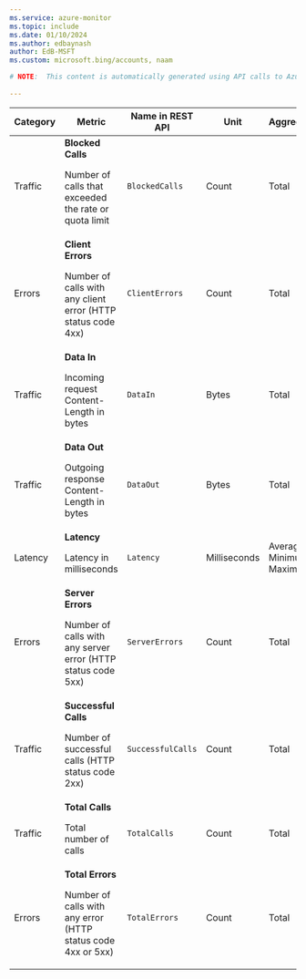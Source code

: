 ```yaml
---
ms.service: azure-monitor
ms.topic: include
ms.date: 01/10/2024
ms.author: edbaynash
author: EdB-MSFT
ms.custom: microsoft.bing/accounts, naam

# NOTE:  This content is automatically generated using API calls to Azure. Any edits made on these files will be overwritten in the next run of the script. 
 
---
```


  
  
|Category|Metric|Name in REST API|Unit|Aggregation|Dimensions|Time Grains|DS Export|
|---|---|---|---|---|---|---|---|
|Traffic|**Blocked Calls**<p><p>Number of calls that exceeded the rate or quota limit |`BlockedCalls` |Count |Total |`ApiName`, `ServingRegion`, `StatusCode`|PT1M |Yes|
|Errors|**Client Errors**<p><p>Number of calls with any client error (HTTP status code 4xx) |`ClientErrors` |Count |Total |`ApiName`, `ServingRegion`, `StatusCode`|PT1M |Yes|
|Traffic|**Data In**<p><p>Incoming request Content-Length in bytes |`DataIn` |Bytes |Total |`ApiName`, `ServingRegion`, `StatusCode`|PT1M |Yes|
|Traffic|**Data Out**<p><p>Outgoing response Content-Length in bytes |`DataOut` |Bytes |Total |`ApiName`, `ServingRegion`, `StatusCode`|PT1M |Yes|
|Latency|**Latency**<p><p>Latency in milliseconds |`Latency` |Milliseconds |Average, Minimum, Maximum |`ApiName`, `ServingRegion`, `StatusCode`|PT1M |Yes|
|Errors|**Server Errors**<p><p>Number of calls with any server error (HTTP status code 5xx) |`ServerErrors` |Count |Total |`ApiName`, `ServingRegion`, `StatusCode`|PT1M |Yes|
|Traffic|**Successful Calls**<p><p>Number of successful calls (HTTP status code 2xx) |`SuccessfulCalls` |Count |Total |`ApiName`, `ServingRegion`, `StatusCode`|PT1M |Yes|
|Traffic|**Total Calls**<p><p>Total number of calls |`TotalCalls` |Count |Total |`ApiName`, `ServingRegion`, `StatusCode`|PT1M |Yes|
|Errors|**Total Errors**<p><p>Number of calls with any error (HTTP status code 4xx or 5xx) |`TotalErrors` |Count |Total |`ApiName`, `ServingRegion`, `StatusCode`|PT1M |Yes|
